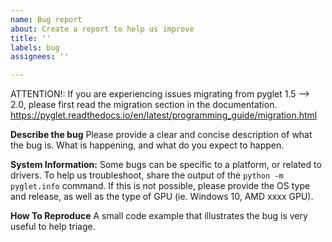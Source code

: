 ```yaml
---
name: Bug report
about: Create a report to help us improve
title: ''
labels: bug
assignees: ''

---
```


ATTENTION!:
If you are experiencing issues migrating from pyglet 1.5 --> 2.0, please first read the migration
section in the documentation. https://pyglet.readthedocs.io/en/latest/programming_guide/migration.html


**Describe the bug**
Please provide a clear and concise description of what the bug is. 
What is happening, and what do you expect to happen. 


**System Information:**
Some bugs can be specific to a platform, or related to drivers. To help
us troubleshoot, share the output of the `python -m pyglet.info` command. If this
is not possible, please provide the OS type and release, as well as the type of
GPU (ie. Windows 10, AMD xxxx GPU).


**How To Reproduce**
A small code example that illustrates the bug is very useful to help triage.
